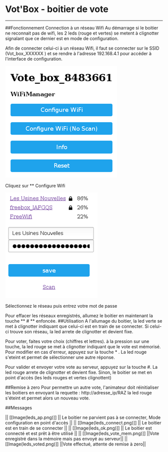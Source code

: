 Vot'Box - boitier de vote 
=

----
##Fonctionnement
 Connection à un réseau Wifi
Au démarrage si le boitier ne reconnait pas de wifi, les 2 leds (rouge et vertes) se metent à clignotter signalant que ce dernier est en mode de configuration.

Afin de connecter celui-ci à un réseau Wifi, il faut se connecter sur le SSID (Vot_box_XXXXXX ) et se rendre à l'adresse 192.168.4.1 pour accéder à l'interface de configuration.


![GitHub Logo](/images/accueil.png)

Cliquez sur ** Configure Wifi

![GitHub Logo](/images/selection.png)

Sélectionnez le réseau puis entrez votre mot de passe

Pour effacer les réseaux enregistrés, allumez le boitier en maintenant la touche ** # ** enfoncée.
##Utilisation
A l'allumage du boitier, la led verte se met à clignotter indiquant que celui-ci est en train de se connecter. Si celui-ci trouve son réseau, la led arrete de clignotter et devient fixe.

Pour voter, faites votre choix (chiffres et lettres). à la pression sur une touche, la led rouge se met à clignotter indiquant que le vote est mémorisé. Pour modifier en cas d'erreur, appuyez sur la touche * . La led rouge s'eteint et permet de sélectionner une autre réponse.

Pour valider et envoyer votre vote au serveur, appuyez sur la touche #. La led rouge arrete de clignotter et devient fixe. Sinon, le boitier se met en point d'accès (les leds rouges et vertes clignottent)

##Remise à zero
Pour permettre un autre vote, l'animateur doit réinitialiser les boitiers en envoyant la requette : http://adresse_ip/RAZ la led rouge s'éteint et permet alors un nouveau vote.

##Messages

|| [[Image(leds_ap.png)]] || Le boitier ne parvient pas à se connecter, Mode configuration en point d'accès ||
|| [[Image(leds_connect.png)]] || Le boitier est en train de se connecter ||
|| [[Image(leds_ok.png)]] || Le boitier est connecté et est prêt à être utilisé ||
|| [[Image(leds_vote_mem.png)]] ||Vote enregistré dans la mémoire mais pas envoyé au serveur||
|| [[Image(leds_voted.png)]] ||Vote effectué, attente de remise à zero||

